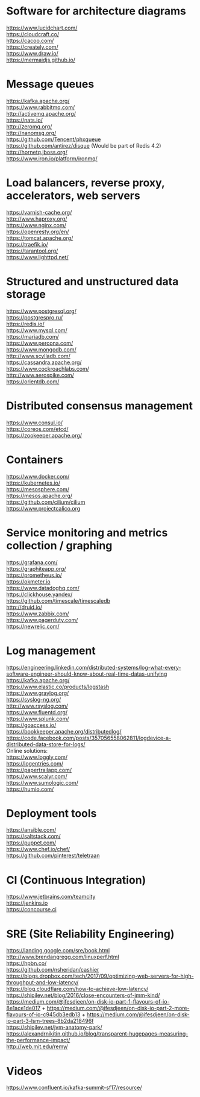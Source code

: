 # Software for architecture diagrams #
https://www.lucidchart.com/ <br>
https://cloudcraft.co/ <br>
https://cacoo.com/ <br>
https://creately.com/ <br>
https://www.draw.io/ <br>
https://mermaidjs.github.io/ <br>

# Message queues #
https://kafka.apache.org/ <br>
https://www.rabbitmq.com/ <br>
http://activemq.apache.org/ <br>
https://nats.io/ <br>
http://zeromq.org/ <br>
http://nanomsg.org/ <br>
https://github.com/Tencent/phxqueue <br>
https://github.com/antirez/disque (Would be part of Redis 4.2) <br>
http://hornetq.jboss.org/ <br>
https://www.iron.io/platform/ironmq/ <br>

# Load balancers, reverse proxy, accelerators, web servers #
https://varnish-cache.org/ <br>
http://www.haproxy.org/ <br>
https://www.nginx.com/ <br>
https://openresty.org/en/ <br>
https://tomcat.apache.org/ <br>
https://traefik.io/ <br>
https://tarantool.org/ <br>
https://www.lighttpd.net/ <br>

# Structured and unstructured data storage #
https://www.postgresql.org/ <br>
https://postgrespro.ru/ <br>
https://redis.io/ <br>
https://www.mysql.com/ <br>
https://mariadb.com/ <br>
https://www.percona.com/ <br>
https://www.mongodb.com/ <br>
http://www.scylladb.com/ <br>
https://cassandra.apache.org/ <br>
https://www.cockroachlabs.com/ <br>
http://www.aerospike.com/ <br>
https://orientdb.com/ <br>

# Distributed consensus management #
https://www.consul.io/ <br>
https://coreos.com/etcd/ <br>
https://zookeeper.apache.org/ <br>

# Containers #
https://www.docker.com/ <br>
https://kubernetes.io/ <br>
https://mesosphere.com/ <br>
https://mesos.apache.org/ <br>
https://github.com/cilium/cilium <br>
https://www.projectcalico.org <br>

# Service monitoring and metrics collection / graphing #
https://grafana.com/ <br>
https://graphiteapp.org/ <br>
https://prometheus.io/ <br>
https://okmeter.io <br>
https://www.datadoghq.com/ <br>
https://clickhouse.yandex/ <br>
https://github.com/timescale/timescaledb <br>
http://druid.io/ <br>
https://www.zabbix.com/ <br>
https://www.pagerduty.com/ <br>
https://newrelic.com/ <br>

# Log management #
https://engineering.linkedin.com/distributed-systems/log-what-every-software-engineer-should-know-about-real-time-datas-unifying <br>
https://kafka.apache.org/ <br>
https://www.elastic.co/products/logstash <br>
https://www.graylog.org/ <br>
https://syslog-ng.org/ <br>
http://www.rsyslog.com/ <br>
https://www.fluentd.org/ <br>
https://www.splunk.com/ <br>
https://goaccess.io/ <br>
https://bookkeeper.apache.org/distributedlog/ <br>
https://code.facebook.com/posts/357056558062811/logdevice-a-distributed-data-store-for-logs/ <br>
Online solutions: <br>
https://www.loggly.com/ <br>
https://logentries.com/ <br>
https://papertrailapp.com/ <br>
https://www.scalyr.com/ <br>
https://www.sumologic.com/ <br>
https://humio.com/ <br>

# Deployment tools #
https://ansible.com/ <br>
https://saltstack.com/ <br>
https://puppet.com/ <br>
https://www.chef.io/chef/ <br>
https://github.com/pinterest/teletraan <br>

# CI (Continuous Integration) #
https://www.jetbrains.com/teamcity <br>
https://jenkins.io <br>
https://concourse.ci <br>

# SRE (Site Reliability Engineering)
https://landing.google.com/sre/book.html <br>
http://www.brendangregg.com/linuxperf.html <br>
https://hpbn.co/ <br>
https://github.com/nsheridan/cashier <br>
https://blogs.dropbox.com/tech/2017/09/optimizing-web-servers-for-high-throughput-and-low-latency/ <br>
https://blog.cloudflare.com/how-to-achieve-low-latency/ <br>
https://shipilev.net/blog/2016/close-encounters-of-jmm-kind/ <br>
https://medium.com/@ifesdjeen/on-disk-io-part-1-flavours-of-io-8e1ace1de017 + https://medium.com/@ifesdjeen/on-disk-io-part-2-more-flavours-of-io-c945db3edb13 + https://medium.com/@ifesdjeen/on-disk-io-part-3-lsm-trees-8b2da218496f <br>
https://shipilev.net/jvm-anatomy-park/ <br>
https://alexandrnikitin.github.io/blog/transparent-hugepages-measuring-the-performance-impact/ <br>
http://web.mit.edu/remy/ <br>

# Videos #
https://www.confluent.io/kafka-summit-sf17/resource/ <br>
